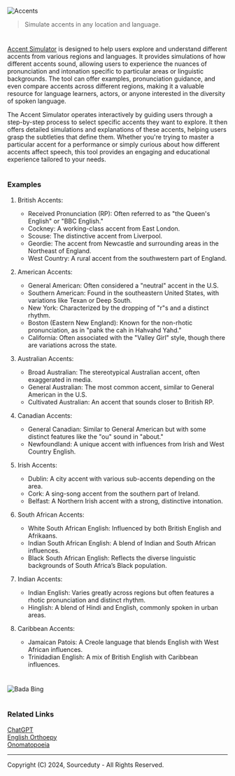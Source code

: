 ![Accents](https://github.com/user-attachments/assets/a60e4c96-cc0c-4b75-a377-17432685db6c)

> Simulate accents in any location and language.

#

[Accent Simulator](https://chatgpt.com/g/g-2DXQ4VWtH-accent-simulator) is designed to help users explore and understand different accents from various regions and languages. It provides simulations of how different accents sound, allowing users to experience the nuances of pronunciation and intonation specific to particular areas or linguistic backgrounds. The tool can offer examples, pronunciation guidance, and even compare accents across different regions, making it a valuable resource for language learners, actors, or anyone interested in the diversity of spoken language.

The Accent Simulator operates interactively by guiding users through a step-by-step process to select specific accents they want to explore. It then offers detailed simulations and explanations of these accents, helping users grasp the subtleties that define them. Whether you're trying to master a particular accent for a performance or simply curious about how different accents affect speech, this tool provides an engaging and educational experience tailored to your needs.

#
### Examples

1. British Accents:
   - Received Pronunciation (RP): Often referred to as "the Queen's English" or "BBC English."
   - Cockney: A working-class accent from East London.
   - Scouse: The distinctive accent from Liverpool.
   - Geordie: The accent from Newcastle and surrounding areas in the Northeast of England.
   - West Country: A rural accent from the southwestern part of England.

2. American Accents:
   - General American: Often considered a "neutral" accent in the U.S.
   - Southern American: Found in the southeastern United States, with variations like Texan or Deep South.
   - New York: Characterized by the dropping of "r"s and a distinct rhythm.
   - Boston (Eastern New England): Known for the non-rhotic pronunciation, as in "pahk the cah in Hahvahd Yahd."
   - California: Often associated with the "Valley Girl" style, though there are variations across the state.

3. Australian Accents:
   - Broad Australian: The stereotypical Australian accent, often exaggerated in media.
   - General Australian: The most common accent, similar to General American in the U.S.
   - Cultivated Australian: An accent that sounds closer to British RP.

4. Canadian Accents:
   - General Canadian: Similar to General American but with some distinct features like the "ou" sound in "about."
   - Newfoundland: A unique accent with influences from Irish and West Country English.

5. Irish Accents:
   - Dublin: A city accent with various sub-accents depending on the area.
   - Cork: A sing-song accent from the southern part of Ireland.
   - Belfast: A Northern Irish accent with a strong, distinctive intonation.

6. South African Accents:
   - White South African English: Influenced by both British English and Afrikaans.
   - Indian South African English: A blend of Indian and South African influences.
   - Black South African English: Reflects the diverse linguistic backgrounds of South Africa’s Black population.

7. Indian Accents:
   - Indian English: Varies greatly across regions but often features a rhotic pronunciation and distinct rhythm.
   - Hinglish: A blend of Hindi and English, commonly spoken in urban areas.

8. Caribbean Accents:
   - Jamaican Patois: A Creole language that blends English with West African influences.
   - Trinidadian English: A mix of British English with Caribbean influences.
  
#

![Bada Bing](https://github.com/user-attachments/assets/9dc9da5d-4195-4415-947e-9ed26982c491)

#
### Related Links

[ChatGPT](https://github.com/sourceduty/ChatGPT)
<br>
[English Orthoepy](https://github.com/sourceduty/English_Orthoepy)
<br>
[Onomatopoeia](https://chatgpt.com/g/g-JEHdIpJiN-onomatopoeia)

***
Copyright (C) 2024, Sourceduty - All Rights Reserved.
